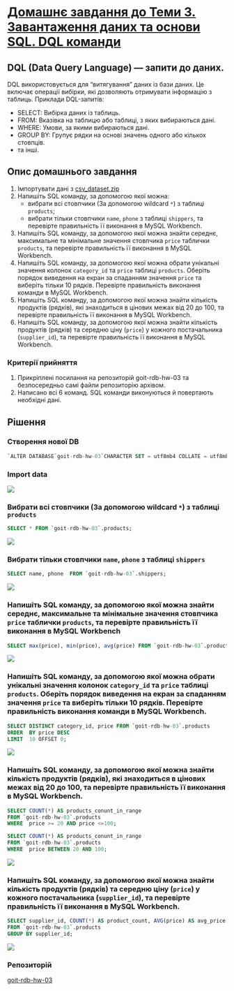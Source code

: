 # [Домашнє завдання до Теми 3. Завантаження даних та основи SQL. DQL команди](https://www.edu.goit.global/learn/25315460/21808779/22222321/homework)

## DQL (Data Query Language) — запити до даних.

DQL використовується для “витягування” даних із бази даних. Це включає операції вибірки, які дозволяють отримувати інформацію з таблиць.
Приклади DQL-запитів:

- SELECT: Вибірка даних із таблиць.
- FROM: Вказівка на таблицю або таблиці, з яких вибираються дані.
- WHERE: Умови, за якими вибираються дані.
- GROUP BY: Групує рядки на основі значень одного або кількох стовпців.
- та інші.

## Опис домашнього завдання

1. Імпортувати дані з [csv_dataset.zip](https://drive.google.com/file/d/1B45tkzH3lIrf2CmQIB2VB0AJRB9Ly7c2/view?usp=drive_link)
2. Напишіть SQL команду, за допомогою якої можна:
    - вибрати всі стовпчики (За допомогою wildcard `*`) з таблиці `products`;
    - вибрати тільки стовпчики `name`, `phone` з таблиці `shippers`, та перевірте правильність її виконання в MySQL Workbench.
3. Напишіть SQL команду, за допомогою якої можна знайти середнє, максимальне та мінімальне значення стовпчика `price` таблички `products`, та перевірте правильність її виконання в MySQL Workbench.
4. Напишіть SQL команду, за допомогою якої можна обрати унікальні значення колонок `category_id` та `price` таблиці `products`. Оберіть порядок виведення на екран за спаданням значення `price` та виберіть тільки 10 рядків. Перевірте правильність виконання команди в MySQL Workbench.
5. Напишіть SQL команду, за допомогою якої можна знайти кількість продуктів (рядків), які знаходиться в цінових межах від 20 до 100, та перевірте правильність її виконання в MySQL Workbench.
6. Напишіть SQL команду, за допомогою якої можна знайти кількість продуктів (рядків) та середню ціну (`price`) у кожного постачальника (`supplier_id`), та перевірте правильність її виконання в MySQL Workbench.

### Критерії прийняття

1. Прикріплені посилання на репозиторій goit-rdb-hw-03 та безпосередньо самі файли репозиторію архівом.
2. Написано всі 6 команд. SQL команди виконуються й повертають необхідні дані.

## Рішення
### Створення нової DB
```sql
`ALTER DATABASE`goit-rdb-hw-03`CHARACTER SET = utf8mb4 COLLATE = utf8mb4_unicode_ci;`
```
### Import data
![](./assets/imported_tables.png)

### Вибрати всі стовпчики (За допомогою wildcard `*`) з таблиці `products`
```sql
SELECT * FROM `goit-rdb-hw-03`.products;
```
![](./assets/select_all.png)

### Вибрати тільки стовпчики `name`, `phone` з таблиці `shippers`

```sql
SELECT name, phone  FROM `goit-rdb-hw-03`.shippers;
```
![](./assets/select_name_phone.png)

### Напишіть SQL команду, за допомогою якої можна знайти середнє, максимальне та мінімальне значення стовпчика `price` таблички `products`, та перевірте правильність її виконання в MySQL Workbench

```sql
SELECT max(price), min(price), avg(price) FROM `goit-rdb-hw-03`.products;
```
![](./assets/select_funcs.png)

### Напишіть SQL команду, за допомогою якої можна обрати унікальні значення колонок `category_id` та `price` таблиці `products`. Оберіть порядок виведення на екран за спаданням значення `price` та виберіть тільки 10 рядків. Перевірте правильність виконання команди в MySQL Workbench.

```sql
SELECT DISTINCT category_id, price FROM `goit-rdb-hw-03`.products
ORDER  BY price DESC
LIMIT  10 OFFSET 0;
```
![](./assets/select_distinct.png)

### Напишіть SQL команду, за допомогою якої можна знайти кількість продуктів (рядків), які знаходиться в цінових межах від 20 до 100, та перевірте правильність її виконання в MySQL Workbench.

```sql
SELECT COUNT(*) AS products_conunt_in_range
FROM `goit-rdb-hw-03`.products
WHERE  price >= 20 AND price <=100;
```

```sql
SELECT COUNT(*) AS products_conunt_in_range
FROM `goit-rdb-hw-03`.products
WHERE  price BETWEEN 20 AND 100;
```
![](./assets/select_between.png)


### Напишіть SQL команду, за допомогою якої можна знайти кількість продуктів (рядків) та середню ціну (`price`) у кожного постачальника (`supplier_id`), та перевірте правильність її виконання в MySQL Workbench.

```sql
SELECT supplier_id, COUNT(*) AS product_count, AVG(price) AS avg_price
FROM `goit-rdb-hw-03`.products
GROUP BY supplier_id;
```
![](./assets/select_group_by.png)


### Репозиторій
[goit-rdb-hw-03](https://github.com/nickolas-z/goit-rdb-hw-03)
